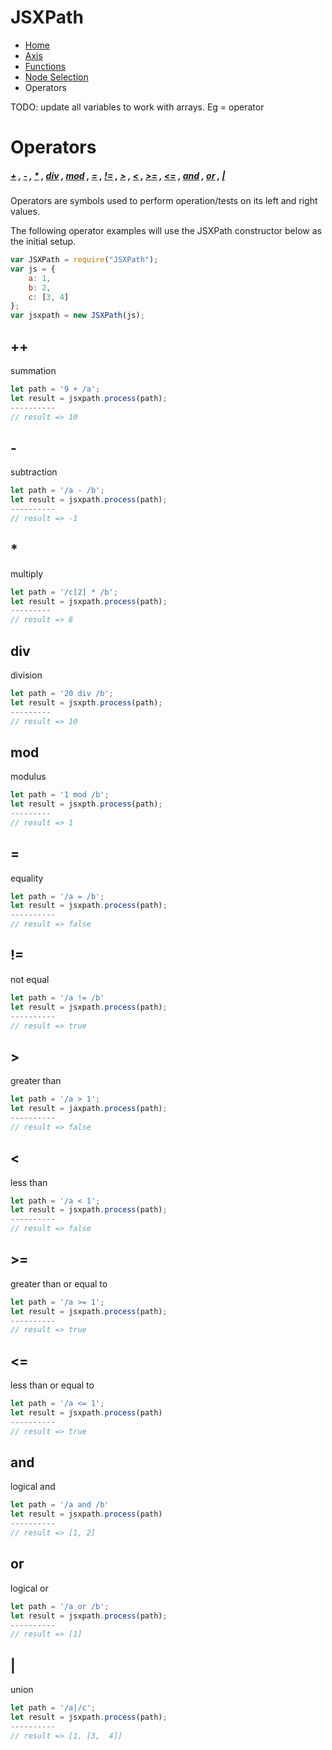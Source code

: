 JSXPath
=======
- [Home](../README.html)
- [Axis](AXIS.html)
- [Functions](FUNCTIONS.html)
- [Node Selection](NODESELECTION.html)
- Operators

TODO: update all variables to work with arrays. Eg = operator
# Operators 
##### [+](#+) , [-](#-2) , [*](#-3) , [div](#div) , [mod](#mod) , [=](#-4) , [!=](#-5) , [>](#gt) , [<](#lt) , [>=](#gt-2) , [<=](#lt-2) , [and](#and) , [or](#or) , [|](#-6)
Operators are symbols used to perform operation/tests on its left and right values.

The following operator examples will use the JSXPath constructor below as the initial setup.
```js
var JSXPath = require("JSXPath");
var js = {
	a: 1,
	b: 2,
	c: [3, 4]
};
var jsxpath = new JSXPath(js); 
```




## ++
summation

```js
let path = '9 + /a';
let result = jsxpath.process(path);
----------
// result => 10
```


## -
subtraction

```js
let path = '/a - /b';
let result = jsxpath.process(path);
----------
// result => -1
```


## *
multiply

```js
let path = '/c[2] * /b';
let result = jsxpath.process(path);
---------
// result => 8
```


## div
division

```js
let path = '20 div /b';
let result = jsxpth.process(path);
---------
// result => 10
```


## mod
modulus

```js
let path = '1 mod /b';
let result = jsxpth.process(path);
---------
// result => 1
```


## =
equality

```js
let path = '/a = /b';
let result = jsxpath.process(path);
----------
// result => false
```

## !=
not equal

```js
let path = '/a != /b'
let result = jsxpath.process(path);
----------
// result => true
```


## >
greater than

```js
let path = '/a > 1';
let result = jaxpath.process(path);
----------
// result => false
```


## <
less than

```js
let path = '/a < 1';
let result = jsxpath.process(path);
----------
// result => false
```


## >=
greater than or equal to

```js
let path = '/a >= 1';
let result = jsxpath.process(path);
----------
// result => true
```


## <=
less than or equal to

```js
let path = '/a <= 1';
let result = jsxpath.process(path)
----------
// result => true
```


## and
logical and

```js
let path = '/a and /b'
let result = jsxpath.process(path)
----------
// result => [1, 2]
```


## or
logical or

```js
let path = '/a or /b';
let result = jsxpath.process(path);
----------
// result => [1]
```


## |
union

```js
let path = '/a|/c';
let result = jsxpath.process(path);
----------
// result => [1, [3,  4]]
```


